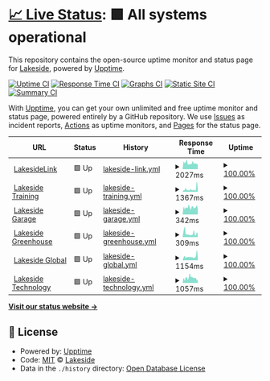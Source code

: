 # [📈 Live Status](https://LakesideNetwork.github.io/website-uptime): <!--live status--> **🟩 All systems operational**

This repository contains the open-source uptime monitor and status page for [Lakeside](https://lakeside.net), powered by [Upptime](https://github.com/upptime/upptime).

[![Uptime CI](https://github.com/LakesideNetwork/website-uptime/workflows/Uptime%20CI/badge.svg)](https://github.com/upptime/upptime/actions?query=workflow%3A%22Uptime+CI%22)
[![Response Time CI](https://github.com/LakesideNetwork/website-uptime/workflows/Response%20Time%20CI/badge.svg)](https://github.com/upptime/upptime/actions?query=workflow%3A%22Response+Time+CI%22)
[![Graphs CI](https://github.com/LakesideNetwork/website-uptime/workflows/Graphs%20CI/badge.svg)](https://github.com/upptime/upptime/actions?query=workflow%3A%22Graphs+CI%22)
[![Static Site CI](https://github.com/LakesideNetwork/website-uptime/workflows/Static%20Site%20CI/badge.svg)](https://github.com/upptime/upptime/actions?query=workflow%3A%22Static+Site+CI%22)
[![Summary CI](https://github.com/LakesideNetwork/website-uptime/workflows/Summary%20CI/badge.svg)](https://github.com/upptime/upptime/actions?query=workflow%3A%22Summary+CI%22)

With [Upptime](https://upptime.js.org), you can get your own unlimited and free uptime monitor and status page, powered entirely by a GitHub repository. We use [Issues](https://github.com/LakesideNetwork/website-uptime/issues) as incident reports, [Actions](https://github.com/LakesideNetwork/website-uptime/actions) as uptime monitors, and [Pages](https://LakesideNetwork.github.io/website-uptime) for the status page.

<!--start: status pages-->
<!-- This summary is generated by Upptime (https://github.com/upptime/upptime) -->
<!-- Do not edit this manually, your changes will be overwritten -->
<!-- prettier-ignore -->
| URL | Status | History | Response Time | Uptime |
| --- | ------ | ------- | ------------- | ------ |
| <img alt="" src="https://favicons.githubusercontent.com/lakesidelink.com" height="13"> [LakesideLink](https://lakesidelink.com) | 🟩 Up | [lakeside-link.yml](https://github.com/LakesideNetwork/website-uptime/commits/master/history/lakeside-link.yml) | <details><summary><img alt="Response time graph" src="./graphs/lakeside-link/response-time-week.png" height="20"> 2027ms</summary><br><a href="https://demo.upptime.js.org/history/lakeside-link"><img alt="Response time 2027" src="https://img.shields.io/endpoint?url=https%3A%2F%2Fraw.githubusercontent.com%2FLakesideNetwork%2Fwebsite-uptime%2Fmaster%2Fapi%2Flakeside-link%2Fresponse-time.json"></a><br><a href="https://demo.upptime.js.org/history/lakeside-link"><img alt="24-hour response time 2027" src="https://img.shields.io/endpoint?url=https%3A%2F%2Fraw.githubusercontent.com%2FLakesideNetwork%2Fwebsite-uptime%2Fmaster%2Fapi%2Flakeside-link%2Fresponse-time-day.json"></a><br><a href="https://demo.upptime.js.org/history/lakeside-link"><img alt="7-day response time 2027" src="https://img.shields.io/endpoint?url=https%3A%2F%2Fraw.githubusercontent.com%2FLakesideNetwork%2Fwebsite-uptime%2Fmaster%2Fapi%2Flakeside-link%2Fresponse-time-week.json"></a><br><a href="https://demo.upptime.js.org/history/lakeside-link"><img alt="30-day response time 2027" src="https://img.shields.io/endpoint?url=https%3A%2F%2Fraw.githubusercontent.com%2FLakesideNetwork%2Fwebsite-uptime%2Fmaster%2Fapi%2Flakeside-link%2Fresponse-time-month.json"></a><br><a href="https://demo.upptime.js.org/history/lakeside-link"><img alt="1-year response time 2027" src="https://img.shields.io/endpoint?url=https%3A%2F%2Fraw.githubusercontent.com%2FLakesideNetwork%2Fwebsite-uptime%2Fmaster%2Fapi%2Flakeside-link%2Fresponse-time-year.json"></a></details> | <details><summary><a href="https://demo.upptime.js.org/history/lakeside-link">100.00%</a></summary><a href="https://demo.upptime.js.org/history/lakeside-link"><img alt="All-time uptime 100.00%" src="https://img.shields.io/endpoint?url=https%3A%2F%2Fraw.githubusercontent.com%2FLakesideNetwork%2Fwebsite-uptime%2Fmaster%2Fapi%2Flakeside-link%2Fuptime.json"></a><br><a href="https://demo.upptime.js.org/history/lakeside-link"><img alt="24-hour uptime 100.00%" src="https://img.shields.io/endpoint?url=https%3A%2F%2Fraw.githubusercontent.com%2FLakesideNetwork%2Fwebsite-uptime%2Fmaster%2Fapi%2Flakeside-link%2Fuptime-day.json"></a><br><a href="https://demo.upptime.js.org/history/lakeside-link"><img alt="7-day uptime 100.00%" src="https://img.shields.io/endpoint?url=https%3A%2F%2Fraw.githubusercontent.com%2FLakesideNetwork%2Fwebsite-uptime%2Fmaster%2Fapi%2Flakeside-link%2Fuptime-week.json"></a><br><a href="https://demo.upptime.js.org/history/lakeside-link"><img alt="30-day uptime 100.00%" src="https://img.shields.io/endpoint?url=https%3A%2F%2Fraw.githubusercontent.com%2FLakesideNetwork%2Fwebsite-uptime%2Fmaster%2Fapi%2Flakeside-link%2Fuptime-month.json"></a><br><a href="https://demo.upptime.js.org/history/lakeside-link"><img alt="1-year uptime 100.00%" src="https://img.shields.io/endpoint?url=https%3A%2F%2Fraw.githubusercontent.com%2FLakesideNetwork%2Fwebsite-uptime%2Fmaster%2Fapi%2Flakeside-link%2Fuptime-year.json"></a></details>
| <img alt="" src="https://favicons.githubusercontent.com/lakesidetraining.org" height="13"> [Lakeside Training](https://lakesidetraining.org) | 🟩 Up | [lakeside-training.yml](https://github.com/LakesideNetwork/website-uptime/commits/master/history/lakeside-training.yml) | <details><summary><img alt="Response time graph" src="./graphs/lakeside-training/response-time-week.png" height="20"> 1367ms</summary><br><a href="https://demo.upptime.js.org/history/lakeside-training"><img alt="Response time 1367" src="https://img.shields.io/endpoint?url=https%3A%2F%2Fraw.githubusercontent.com%2FLakesideNetwork%2Fwebsite-uptime%2Fmaster%2Fapi%2Flakeside-training%2Fresponse-time.json"></a><br><a href="https://demo.upptime.js.org/history/lakeside-training"><img alt="24-hour response time 1367" src="https://img.shields.io/endpoint?url=https%3A%2F%2Fraw.githubusercontent.com%2FLakesideNetwork%2Fwebsite-uptime%2Fmaster%2Fapi%2Flakeside-training%2Fresponse-time-day.json"></a><br><a href="https://demo.upptime.js.org/history/lakeside-training"><img alt="7-day response time 1367" src="https://img.shields.io/endpoint?url=https%3A%2F%2Fraw.githubusercontent.com%2FLakesideNetwork%2Fwebsite-uptime%2Fmaster%2Fapi%2Flakeside-training%2Fresponse-time-week.json"></a><br><a href="https://demo.upptime.js.org/history/lakeside-training"><img alt="30-day response time 1367" src="https://img.shields.io/endpoint?url=https%3A%2F%2Fraw.githubusercontent.com%2FLakesideNetwork%2Fwebsite-uptime%2Fmaster%2Fapi%2Flakeside-training%2Fresponse-time-month.json"></a><br><a href="https://demo.upptime.js.org/history/lakeside-training"><img alt="1-year response time 1367" src="https://img.shields.io/endpoint?url=https%3A%2F%2Fraw.githubusercontent.com%2FLakesideNetwork%2Fwebsite-uptime%2Fmaster%2Fapi%2Flakeside-training%2Fresponse-time-year.json"></a></details> | <details><summary><a href="https://demo.upptime.js.org/history/lakeside-training">100.00%</a></summary><a href="https://demo.upptime.js.org/history/lakeside-training"><img alt="All-time uptime 100.00%" src="https://img.shields.io/endpoint?url=https%3A%2F%2Fraw.githubusercontent.com%2FLakesideNetwork%2Fwebsite-uptime%2Fmaster%2Fapi%2Flakeside-training%2Fuptime.json"></a><br><a href="https://demo.upptime.js.org/history/lakeside-training"><img alt="24-hour uptime 100.00%" src="https://img.shields.io/endpoint?url=https%3A%2F%2Fraw.githubusercontent.com%2FLakesideNetwork%2Fwebsite-uptime%2Fmaster%2Fapi%2Flakeside-training%2Fuptime-day.json"></a><br><a href="https://demo.upptime.js.org/history/lakeside-training"><img alt="7-day uptime 100.00%" src="https://img.shields.io/endpoint?url=https%3A%2F%2Fraw.githubusercontent.com%2FLakesideNetwork%2Fwebsite-uptime%2Fmaster%2Fapi%2Flakeside-training%2Fuptime-week.json"></a><br><a href="https://demo.upptime.js.org/history/lakeside-training"><img alt="30-day uptime 100.00%" src="https://img.shields.io/endpoint?url=https%3A%2F%2Fraw.githubusercontent.com%2FLakesideNetwork%2Fwebsite-uptime%2Fmaster%2Fapi%2Flakeside-training%2Fuptime-month.json"></a><br><a href="https://demo.upptime.js.org/history/lakeside-training"><img alt="1-year uptime 100.00%" src="https://img.shields.io/endpoint?url=https%3A%2F%2Fraw.githubusercontent.com%2FLakesideNetwork%2Fwebsite-uptime%2Fmaster%2Fapi%2Flakeside-training%2Fuptime-year.json"></a></details>
| <img alt="" src="https://favicons.githubusercontent.com/lakesidegarage.shop" height="13"> [Lakeside Garage](https://lakesidegarage.shop) | 🟩 Up | [lakeside-garage.yml](https://github.com/LakesideNetwork/website-uptime/commits/master/history/lakeside-garage.yml) | <details><summary><img alt="Response time graph" src="./graphs/lakeside-garage/response-time-week.png" height="20"> 342ms</summary><br><a href="https://demo.upptime.js.org/history/lakeside-garage"><img alt="Response time 342" src="https://img.shields.io/endpoint?url=https%3A%2F%2Fraw.githubusercontent.com%2FLakesideNetwork%2Fwebsite-uptime%2Fmaster%2Fapi%2Flakeside-garage%2Fresponse-time.json"></a><br><a href="https://demo.upptime.js.org/history/lakeside-garage"><img alt="24-hour response time 342" src="https://img.shields.io/endpoint?url=https%3A%2F%2Fraw.githubusercontent.com%2FLakesideNetwork%2Fwebsite-uptime%2Fmaster%2Fapi%2Flakeside-garage%2Fresponse-time-day.json"></a><br><a href="https://demo.upptime.js.org/history/lakeside-garage"><img alt="7-day response time 342" src="https://img.shields.io/endpoint?url=https%3A%2F%2Fraw.githubusercontent.com%2FLakesideNetwork%2Fwebsite-uptime%2Fmaster%2Fapi%2Flakeside-garage%2Fresponse-time-week.json"></a><br><a href="https://demo.upptime.js.org/history/lakeside-garage"><img alt="30-day response time 342" src="https://img.shields.io/endpoint?url=https%3A%2F%2Fraw.githubusercontent.com%2FLakesideNetwork%2Fwebsite-uptime%2Fmaster%2Fapi%2Flakeside-garage%2Fresponse-time-month.json"></a><br><a href="https://demo.upptime.js.org/history/lakeside-garage"><img alt="1-year response time 342" src="https://img.shields.io/endpoint?url=https%3A%2F%2Fraw.githubusercontent.com%2FLakesideNetwork%2Fwebsite-uptime%2Fmaster%2Fapi%2Flakeside-garage%2Fresponse-time-year.json"></a></details> | <details><summary><a href="https://demo.upptime.js.org/history/lakeside-garage">100.00%</a></summary><a href="https://demo.upptime.js.org/history/lakeside-garage"><img alt="All-time uptime 100.00%" src="https://img.shields.io/endpoint?url=https%3A%2F%2Fraw.githubusercontent.com%2FLakesideNetwork%2Fwebsite-uptime%2Fmaster%2Fapi%2Flakeside-garage%2Fuptime.json"></a><br><a href="https://demo.upptime.js.org/history/lakeside-garage"><img alt="24-hour uptime 100.00%" src="https://img.shields.io/endpoint?url=https%3A%2F%2Fraw.githubusercontent.com%2FLakesideNetwork%2Fwebsite-uptime%2Fmaster%2Fapi%2Flakeside-garage%2Fuptime-day.json"></a><br><a href="https://demo.upptime.js.org/history/lakeside-garage"><img alt="7-day uptime 100.00%" src="https://img.shields.io/endpoint?url=https%3A%2F%2Fraw.githubusercontent.com%2FLakesideNetwork%2Fwebsite-uptime%2Fmaster%2Fapi%2Flakeside-garage%2Fuptime-week.json"></a><br><a href="https://demo.upptime.js.org/history/lakeside-garage"><img alt="30-day uptime 100.00%" src="https://img.shields.io/endpoint?url=https%3A%2F%2Fraw.githubusercontent.com%2FLakesideNetwork%2Fwebsite-uptime%2Fmaster%2Fapi%2Flakeside-garage%2Fuptime-month.json"></a><br><a href="https://demo.upptime.js.org/history/lakeside-garage"><img alt="1-year uptime 100.00%" src="https://img.shields.io/endpoint?url=https%3A%2F%2Fraw.githubusercontent.com%2FLakesideNetwork%2Fwebsite-uptime%2Fmaster%2Fapi%2Flakeside-garage%2Fuptime-year.json"></a></details>
| <img alt="" src="https://favicons.githubusercontent.com/lakesidegreenhouse.org" height="13"> [Lakeside Greenhouse](https://lakesidegreenhouse.org) | 🟩 Up | [lakeside-greenhouse.yml](https://github.com/LakesideNetwork/website-uptime/commits/master/history/lakeside-greenhouse.yml) | <details><summary><img alt="Response time graph" src="./graphs/lakeside-greenhouse/response-time-week.png" height="20"> 309ms</summary><br><a href="https://demo.upptime.js.org/history/lakeside-greenhouse"><img alt="Response time 309" src="https://img.shields.io/endpoint?url=https%3A%2F%2Fraw.githubusercontent.com%2FLakesideNetwork%2Fwebsite-uptime%2Fmaster%2Fapi%2Flakeside-greenhouse%2Fresponse-time.json"></a><br><a href="https://demo.upptime.js.org/history/lakeside-greenhouse"><img alt="24-hour response time 309" src="https://img.shields.io/endpoint?url=https%3A%2F%2Fraw.githubusercontent.com%2FLakesideNetwork%2Fwebsite-uptime%2Fmaster%2Fapi%2Flakeside-greenhouse%2Fresponse-time-day.json"></a><br><a href="https://demo.upptime.js.org/history/lakeside-greenhouse"><img alt="7-day response time 309" src="https://img.shields.io/endpoint?url=https%3A%2F%2Fraw.githubusercontent.com%2FLakesideNetwork%2Fwebsite-uptime%2Fmaster%2Fapi%2Flakeside-greenhouse%2Fresponse-time-week.json"></a><br><a href="https://demo.upptime.js.org/history/lakeside-greenhouse"><img alt="30-day response time 309" src="https://img.shields.io/endpoint?url=https%3A%2F%2Fraw.githubusercontent.com%2FLakesideNetwork%2Fwebsite-uptime%2Fmaster%2Fapi%2Flakeside-greenhouse%2Fresponse-time-month.json"></a><br><a href="https://demo.upptime.js.org/history/lakeside-greenhouse"><img alt="1-year response time 309" src="https://img.shields.io/endpoint?url=https%3A%2F%2Fraw.githubusercontent.com%2FLakesideNetwork%2Fwebsite-uptime%2Fmaster%2Fapi%2Flakeside-greenhouse%2Fresponse-time-year.json"></a></details> | <details><summary><a href="https://demo.upptime.js.org/history/lakeside-greenhouse">100.00%</a></summary><a href="https://demo.upptime.js.org/history/lakeside-greenhouse"><img alt="All-time uptime 100.00%" src="https://img.shields.io/endpoint?url=https%3A%2F%2Fraw.githubusercontent.com%2FLakesideNetwork%2Fwebsite-uptime%2Fmaster%2Fapi%2Flakeside-greenhouse%2Fuptime.json"></a><br><a href="https://demo.upptime.js.org/history/lakeside-greenhouse"><img alt="24-hour uptime 100.00%" src="https://img.shields.io/endpoint?url=https%3A%2F%2Fraw.githubusercontent.com%2FLakesideNetwork%2Fwebsite-uptime%2Fmaster%2Fapi%2Flakeside-greenhouse%2Fuptime-day.json"></a><br><a href="https://demo.upptime.js.org/history/lakeside-greenhouse"><img alt="7-day uptime 100.00%" src="https://img.shields.io/endpoint?url=https%3A%2F%2Fraw.githubusercontent.com%2FLakesideNetwork%2Fwebsite-uptime%2Fmaster%2Fapi%2Flakeside-greenhouse%2Fuptime-week.json"></a><br><a href="https://demo.upptime.js.org/history/lakeside-greenhouse"><img alt="30-day uptime 100.00%" src="https://img.shields.io/endpoint?url=https%3A%2F%2Fraw.githubusercontent.com%2FLakesideNetwork%2Fwebsite-uptime%2Fmaster%2Fapi%2Flakeside-greenhouse%2Fuptime-month.json"></a><br><a href="https://demo.upptime.js.org/history/lakeside-greenhouse"><img alt="1-year uptime 100.00%" src="https://img.shields.io/endpoint?url=https%3A%2F%2Fraw.githubusercontent.com%2FLakesideNetwork%2Fwebsite-uptime%2Fmaster%2Fapi%2Flakeside-greenhouse%2Fuptime-year.json"></a></details>
| <img alt="" src="https://favicons.githubusercontent.com/lakesideglobal.org" height="13"> [Lakeside Global](https://lakesideglobal.org) | 🟩 Up | [lakeside-global.yml](https://github.com/LakesideNetwork/website-uptime/commits/master/history/lakeside-global.yml) | <details><summary><img alt="Response time graph" src="./graphs/lakeside-global/response-time-week.png" height="20"> 1154ms</summary><br><a href="https://demo.upptime.js.org/history/lakeside-global"><img alt="Response time 1154" src="https://img.shields.io/endpoint?url=https%3A%2F%2Fraw.githubusercontent.com%2FLakesideNetwork%2Fwebsite-uptime%2Fmaster%2Fapi%2Flakeside-global%2Fresponse-time.json"></a><br><a href="https://demo.upptime.js.org/history/lakeside-global"><img alt="24-hour response time 1154" src="https://img.shields.io/endpoint?url=https%3A%2F%2Fraw.githubusercontent.com%2FLakesideNetwork%2Fwebsite-uptime%2Fmaster%2Fapi%2Flakeside-global%2Fresponse-time-day.json"></a><br><a href="https://demo.upptime.js.org/history/lakeside-global"><img alt="7-day response time 1154" src="https://img.shields.io/endpoint?url=https%3A%2F%2Fraw.githubusercontent.com%2FLakesideNetwork%2Fwebsite-uptime%2Fmaster%2Fapi%2Flakeside-global%2Fresponse-time-week.json"></a><br><a href="https://demo.upptime.js.org/history/lakeside-global"><img alt="30-day response time 1154" src="https://img.shields.io/endpoint?url=https%3A%2F%2Fraw.githubusercontent.com%2FLakesideNetwork%2Fwebsite-uptime%2Fmaster%2Fapi%2Flakeside-global%2Fresponse-time-month.json"></a><br><a href="https://demo.upptime.js.org/history/lakeside-global"><img alt="1-year response time 1154" src="https://img.shields.io/endpoint?url=https%3A%2F%2Fraw.githubusercontent.com%2FLakesideNetwork%2Fwebsite-uptime%2Fmaster%2Fapi%2Flakeside-global%2Fresponse-time-year.json"></a></details> | <details><summary><a href="https://demo.upptime.js.org/history/lakeside-global">100.00%</a></summary><a href="https://demo.upptime.js.org/history/lakeside-global"><img alt="All-time uptime 100.00%" src="https://img.shields.io/endpoint?url=https%3A%2F%2Fraw.githubusercontent.com%2FLakesideNetwork%2Fwebsite-uptime%2Fmaster%2Fapi%2Flakeside-global%2Fuptime.json"></a><br><a href="https://demo.upptime.js.org/history/lakeside-global"><img alt="24-hour uptime 100.00%" src="https://img.shields.io/endpoint?url=https%3A%2F%2Fraw.githubusercontent.com%2FLakesideNetwork%2Fwebsite-uptime%2Fmaster%2Fapi%2Flakeside-global%2Fuptime-day.json"></a><br><a href="https://demo.upptime.js.org/history/lakeside-global"><img alt="7-day uptime 100.00%" src="https://img.shields.io/endpoint?url=https%3A%2F%2Fraw.githubusercontent.com%2FLakesideNetwork%2Fwebsite-uptime%2Fmaster%2Fapi%2Flakeside-global%2Fuptime-week.json"></a><br><a href="https://demo.upptime.js.org/history/lakeside-global"><img alt="30-day uptime 100.00%" src="https://img.shields.io/endpoint?url=https%3A%2F%2Fraw.githubusercontent.com%2FLakesideNetwork%2Fwebsite-uptime%2Fmaster%2Fapi%2Flakeside-global%2Fuptime-month.json"></a><br><a href="https://demo.upptime.js.org/history/lakeside-global"><img alt="1-year uptime 100.00%" src="https://img.shields.io/endpoint?url=https%3A%2F%2Fraw.githubusercontent.com%2FLakesideNetwork%2Fwebsite-uptime%2Fmaster%2Fapi%2Flakeside-global%2Fuptime-year.json"></a></details>
| <img alt="" src="https://favicons.githubusercontent.com/lakesidetechnology.org" height="13"> [Lakeside Technology](https://lakesidetechnology.org) | 🟩 Up | [lakeside-technology.yml](https://github.com/LakesideNetwork/website-uptime/commits/master/history/lakeside-technology.yml) | <details><summary><img alt="Response time graph" src="./graphs/lakeside-technology/response-time-week.png" height="20"> 1057ms</summary><br><a href="https://demo.upptime.js.org/history/lakeside-technology"><img alt="Response time 1057" src="https://img.shields.io/endpoint?url=https%3A%2F%2Fraw.githubusercontent.com%2FLakesideNetwork%2Fwebsite-uptime%2Fmaster%2Fapi%2Flakeside-technology%2Fresponse-time.json"></a><br><a href="https://demo.upptime.js.org/history/lakeside-technology"><img alt="24-hour response time 1057" src="https://img.shields.io/endpoint?url=https%3A%2F%2Fraw.githubusercontent.com%2FLakesideNetwork%2Fwebsite-uptime%2Fmaster%2Fapi%2Flakeside-technology%2Fresponse-time-day.json"></a><br><a href="https://demo.upptime.js.org/history/lakeside-technology"><img alt="7-day response time 1057" src="https://img.shields.io/endpoint?url=https%3A%2F%2Fraw.githubusercontent.com%2FLakesideNetwork%2Fwebsite-uptime%2Fmaster%2Fapi%2Flakeside-technology%2Fresponse-time-week.json"></a><br><a href="https://demo.upptime.js.org/history/lakeside-technology"><img alt="30-day response time 1057" src="https://img.shields.io/endpoint?url=https%3A%2F%2Fraw.githubusercontent.com%2FLakesideNetwork%2Fwebsite-uptime%2Fmaster%2Fapi%2Flakeside-technology%2Fresponse-time-month.json"></a><br><a href="https://demo.upptime.js.org/history/lakeside-technology"><img alt="1-year response time 1057" src="https://img.shields.io/endpoint?url=https%3A%2F%2Fraw.githubusercontent.com%2FLakesideNetwork%2Fwebsite-uptime%2Fmaster%2Fapi%2Flakeside-technology%2Fresponse-time-year.json"></a></details> | <details><summary><a href="https://demo.upptime.js.org/history/lakeside-technology">100.00%</a></summary><a href="https://demo.upptime.js.org/history/lakeside-technology"><img alt="All-time uptime 100.00%" src="https://img.shields.io/endpoint?url=https%3A%2F%2Fraw.githubusercontent.com%2FLakesideNetwork%2Fwebsite-uptime%2Fmaster%2Fapi%2Flakeside-technology%2Fuptime.json"></a><br><a href="https://demo.upptime.js.org/history/lakeside-technology"><img alt="24-hour uptime 100.00%" src="https://img.shields.io/endpoint?url=https%3A%2F%2Fraw.githubusercontent.com%2FLakesideNetwork%2Fwebsite-uptime%2Fmaster%2Fapi%2Flakeside-technology%2Fuptime-day.json"></a><br><a href="https://demo.upptime.js.org/history/lakeside-technology"><img alt="7-day uptime 100.00%" src="https://img.shields.io/endpoint?url=https%3A%2F%2Fraw.githubusercontent.com%2FLakesideNetwork%2Fwebsite-uptime%2Fmaster%2Fapi%2Flakeside-technology%2Fuptime-week.json"></a><br><a href="https://demo.upptime.js.org/history/lakeside-technology"><img alt="30-day uptime 100.00%" src="https://img.shields.io/endpoint?url=https%3A%2F%2Fraw.githubusercontent.com%2FLakesideNetwork%2Fwebsite-uptime%2Fmaster%2Fapi%2Flakeside-technology%2Fuptime-month.json"></a><br><a href="https://demo.upptime.js.org/history/lakeside-technology"><img alt="1-year uptime 100.00%" src="https://img.shields.io/endpoint?url=https%3A%2F%2Fraw.githubusercontent.com%2FLakesideNetwork%2Fwebsite-uptime%2Fmaster%2Fapi%2Flakeside-technology%2Fuptime-year.json"></a></details>

<!--end: status pages-->

[**Visit our status website →**](https://LakesideNetwork.github.io/website-uptime)

## 📄 License

- Powered by: [Upptime](https://github.com/upptime/upptime)
- Code: [MIT](./LICENSE) © [Lakeside](https://lakeside.net)
- Data in the `./history` directory: [Open Database License](https://opendatacommons.org/licenses/odbl/1-0/)
